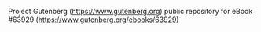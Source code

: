 Project Gutenberg (https://www.gutenberg.org) public repository for
eBook #63929 (https://www.gutenberg.org/ebooks/63929)
